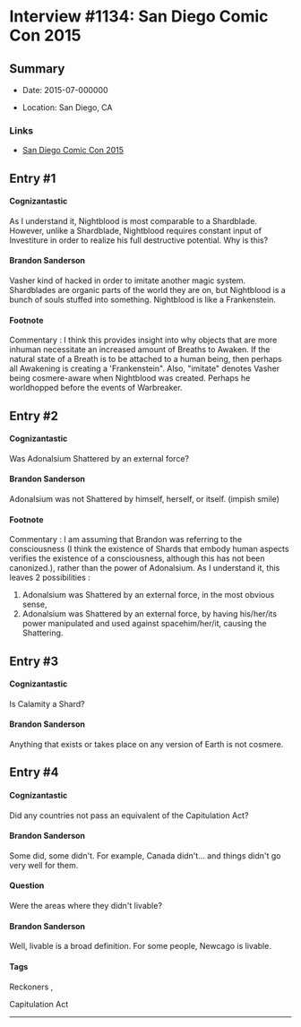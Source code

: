 # Interview #1134: San Diego Comic Con 2015

## Summary

- Date: 2015-07-000000

- Location: San Diego, CA

### Links

- [San Diego Comic Con 2015](http://www.17thshard.com/forum/topic/33601-sdcc-2015-signings/#entry292985)


## Entry #1

#### Cognizantastic

As I understand it, Nightblood is most comparable to a Shardblade. However, unlike a Shardblade, Nightblood requires constant input of Investiture in order to realize his full destructive potential. Why is this?

#### Brandon Sanderson

Vasher kind of hacked in order to imitate another magic system. Shardblades are organic parts of the world they are on, but Nightblood is a bunch of souls stuffed into something. Nightblood is like a Frankenstein.

#### Footnote

Commentary : I think this provides insight into why objects that are more inhuman necessitate an increased amount of Breaths to Awaken. If the natural state of a Breath is to be attached to a human being, then perhaps all Awakening is creating a 'Frankenstein". Also, "imitate" denotes Vasher being cosmere-aware when Nightblood was created. Perhaps he worldhopped before the events of Warbreaker.

## Entry #2

#### Cognizantastic

Was Adonalsium Shattered by an external force?

#### Brandon Sanderson

Adonalsium was not Shattered by himself, herself, or itself. (impish smile)

#### Footnote

Commentary : I am assuming that Brandon was referring to the consciousness (I think the existence of Shards that embody human aspects verifies the existence of a consciousness, although this has not been canonized.), rather than the power of Adonalsium. As I understand it, this leaves 2 possibilities :
1. Adonalsium was Shattered by an external force, in the most obvious sense,
2. Adonalsium was Shattered by an external force, by having his/her/its power manipulated and used against spacehim/her/it, causing the Shattering.

## Entry #3

#### Cognizantastic

Is Calamity a Shard?

#### Brandon Sanderson

Anything that exists or takes place on any version of Earth is not cosmere.

## Entry #4

#### Cognizantastic

Did any countries not pass an equivalent of the Capitulation Act?

#### Brandon Sanderson

Some did, some didn't. For example, Canada didn't… and things didn't go very well for them.

#### Question

Were the areas where they didn't livable?

#### Brandon Sanderson

Well, livable is a broad definition. For some people, Newcago is livable.

#### Tags

Reckoners
,

Capitulation Act


---

